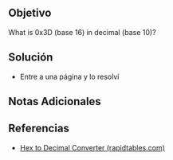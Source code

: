 ## Objetivo
What is 0x3D (base 16) in decimal (base 10)?
## Solución
- Entre a una página y lo resolví
## Notas Adicionales
## Referencias
- [Hex to Decimal Converter (rapidtables.com)](https://www.rapidtables.com/convert/number/hex-to-decimal.html?x=3D)